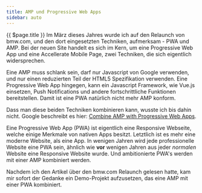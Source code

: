 ```yaml
---
title: AMP und Progressive Web Apps
sidebar: auto
---
```

{{ $page.title }}
Im März dieses Jahres wurde ich auf den Relaunch von bmw.com, und den dort eingesetzten Techniken, aufmerksam - PWA und AMP. Bei der neuen Site handelt es sich im Kern, um eine Progressive Web App und eine Accellerate Mobile Page, zwei Techniken, die sich eigentlich widersprechen.

Eine AMP muss schlank sein, darf nur Javascript von Google verwenden, und nur einen reduzierten Teil der HTML5 Spezifikation verwenden. Eine Progressive Web App hingegen, kann ein Javascript Framework, wie Vue.js einsetzen, Push Notifications und andere fortschrittliche Funktionen bereitstellen. Damit ist eine PWA natürlich nicht mehr AMP konform.

Dass man diese beiden Techniken kombinieren kann, wusste ich bis dahin nicht. Google beschreibt es hier: [Combine AMP with Progressive Web Apps](https://www.ampproject.org/docs/integration/pwa-amp).

Eine Progressive Web App (PWA) ist eigentlich eine Responsive Webseite, welche einige Merkmale von nativen Apps besitzt. Letztlich ist es mehr eine moderne Website, als eine App. In wenigen Jahren wird jede professionelle Website eine PWA sein, ähnlich wie **vor** wenigen Jahren aus jeder *normalen* Website eine Responsive Website wurde. Und ambitionierte PWA's werden mit einer AMP kombiniert werden.

Nachdem ich den Artikel über den bmw.com Relaunch gelesen hatte, kam mir sofort der Gedanke ein Demo-Projekt aufzusetzen, das eine AMP mit einer PWA kombiniert.
